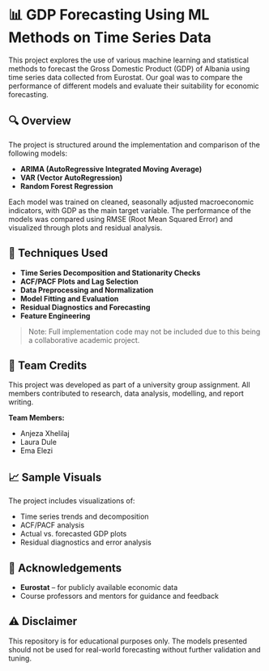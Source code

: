# 📊 GDP Forecasting Using ML Methods on Time Series Data

This project explores the use of various machine learning and statistical methods to forecast the Gross Domestic Product (GDP) of Albania 
using time series data collected from Eurostat. Our goal was to compare the performance of different models and evaluate their suitability for economic forecasting.

## 🔍 Overview

The project is structured around the implementation and comparison of the following models:

- **ARIMA (AutoRegressive Integrated Moving Average)**
- **VAR (Vector AutoRegression)**
- **Random Forest Regression**

Each model was trained on cleaned, seasonally adjusted macroeconomic indicators, with GDP as the main target variable. 
The performance of the models was compared using RMSE (Root Mean Squared Error) and visualized through plots and residual analysis.

## 🧠 Techniques Used

- **Time Series Decomposition and Stationarity Checks**
- **ACF/PACF Plots and Lag Selection**
- **Data Preprocessing and Normalization**
- **Model Fitting and Evaluation**
- **Residual Diagnostics and Forecasting**
- **Feature Engineering**

> Note: Full implementation code may not be included due to this being a collaborative academic project.

## 👥 Team Credits

This project was developed as part of a university group assignment. All members contributed to research, data analysis, modelling, and report writing.

**Team Members:**

- Anjeza Xhelilaj
- Laura Dule
- Ema Elezi

## 📈 Sample Visuals

The project includes visualizations of:
- Time series trends and decomposition
- ACF/PACF analysis
- Actual vs. forecasted GDP plots
- Residual diagnostics and error analysis

## 📌 Acknowledgements

- **Eurostat** – for publicly available economic data
- Course professors and mentors for guidance and feedback

## ⚠️ Disclaimer

This repository is for educational purposes only. The models presented should not be used for real-world forecasting without further validation and tuning.

